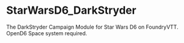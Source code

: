 # StarWarsD6_DarkStryder
The DarkStryder Campaign Module for Star Wars D6 on FoundryVTT.  OpenD6 Space system required. 
